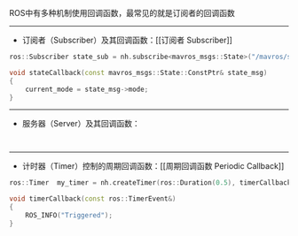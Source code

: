 ROS中有多种机制使用回调函数，最常见的就是订阅者的回调函数

---

+ 订阅者（Subscriber）及其回调函数：[[订阅者 Subscriber]]

```cpp
ros::Subscriber state_sub = nh.subscribe<mavros_msgs::State>("/mavros/state", 100, stateCallback);
```

```cpp
void stateCallback(const mavros_msgs::State::ConstPtr& state_msg)
{
    current_mode = state_msg->mode;
}
```

---

+ 服务器（Server）及其回调函数：

```cpp



```

---

+ 计时器（Timer）控制的周期回调函数：[[周期回调函数 Periodic Callback]]

```cpp
ros::Timer  my_timer = nh.createTimer(ros::Duration(0.5), timerCallback);
```

```cpp
void timerCallback(const ros::TimerEvent&)
{
	ROS_INFO("Triggered");
}
```